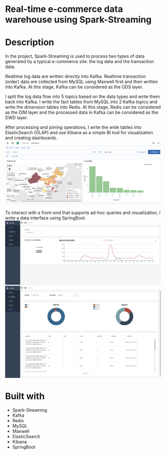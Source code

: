 # Real-time e-commerce data warehouse using Spark-Streaming

# Description
In the project, Spark-Streaming is used to process two types of data generated by a typical e-commerce site: the log data and the transaction data.

Realtime log data are written directly into Kafka. Realtime transaction (order) data are collected from MySQL using Maxwell first and then written into Kafka. 
At this stage, Kafka can be considered as the ODS layer.

I split the log data flow into 5 topics based on the data types and write them back into Kafka. I write the fact tables from MySQL into 2 Kafka topics and write the dimension tables into Redis.
At this stage, Redis can be considered as the DIM layer and the processed data in Kafka can be considered as the DWD layer.

After processing and joining operations, I write the wide tables into ElasticSearch (OLAP) and use Kibana as a simple BI tool for visualization and creating dashboards.
![dashboard](dashboard.png)

To interact with a front-end that supports ad-hoc queries and visualization, I write a data interface using SpringBoot.
![dau](dau_realtime.png)
![adhoc](adhoc.png)

# Built with
- Spark-Streaming
- Kafka
- Redis
- MySQL
- Maxwell
- ElasticSearch
- Kibana
- SpringBoot